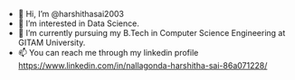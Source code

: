 - 👋 Hi, I’m @harshithasai2003
- 👀 I’m interested in Data Science.
- 🌱 I’m currently pursuing my B.Tech in Computer Science Engineering at GITAM University.
- 📫 You can reach me through my linkedin profile https://www.linkedin.com/in/nallagonda-harshitha-sai-86a071228/

<!---
harshithasai2003/harshithasai2003 is a ✨ special ✨ repository because its `README.md` (this file) appears on your GitHub profile.
You can click the Preview link to take a look at your changes.
--->
